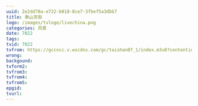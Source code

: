 ```yaml
---
uuid: 2e2dd78a-e722-b018-8ce7-3fbef5a3dbb7
title: 泰山天街
logo: /images/tvlogo/livechina.png
categories: 风景
date: 7022
tags:
tvid: 7022
tvfrom: https://gccncc.v.wscdns.com/gc/taishan07_1/index.m3u8?contentid=2820180516001
wrong:
backgound:
tvform2:
tvfrom3:
tvfrom4:
tvfrom5:
epgid:
tvurl:
---
```

